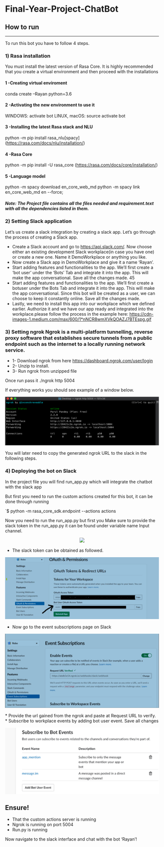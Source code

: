 # Final-Year-Project-ChatBot
## How to run 
------------------


To run this bot you have to follow 4 steps.
### 1) Rasa installation

You must install the latest version of Rasa Core. It is highly recommended that you create a virtual environment and then proceed with the installations
#### 1 -Creating virtual enviroment
conda create –Rayan python=3.6

#### 2 -Activating the new environment to use it
WINDOWS: activate bot
LINUX, macOS: source activate bot

#### 3 -Installing the latest Rasa stack and NLU
python -m pip install rasa_nlu[spacy] (https://rasa.com/docs/nlu/installation/)

#### 4 -Rasa Core
python -m pip install -U rasa_core (https://rasa.com/docs/core/installation/)

#### 5 -Language model
python -m spacy download en_core_web_md python -m spacy link en_core_web_md en --force;

##### Note: The Project file contains all the files needed and requirement.text with all the dependencies listed in them.


### 2) Setting Slack application
Let’s us create a slack integration by creating a slack app. Let’s go through the process of creating a Slack app.
* Create a Slack account and go to https://api.slack.com/. Now choose either an existing development Slack workplace(in case you have one) or create a new one. Name it DemoWorkplace or anything you like.
* Now create a Slack app in DemoWorkplace and give it a name ‘Rayan’.
* Start adding features and functionalities to the app. We’ll first create a ‘bot user’ under the ‘Bots’ Tab and integrate it into the app. This will make the app conversational. Save all the changes made.
45
* Start adding features and functionalities to the app. We’ll first create a botuser under the Bots Tab and integrate it into the app. This will make the app conversational. Since this bot will be created as a user, we can choose to keep it constantly online. Save all the changes made.
* Lastly, we need to install this app into our workplace which we defined earlier. Authorize it and we have our app ready and integrated into the workplace.please follow the process in the example here: https://cdn-images-1.medium.com/max/600/1*nNCR8wmXVkQOAZJ7BTEspg.gif


### 3) Setting ngrok Ngrok is a multi-platform tunnelling, reverse proxy software that establishes secure tunnels from a public endpoint such as the internet to a locally running network service. 
* 1- Download ngrok from here https://dashboard.ngrok.com/user/login
* 2- Unzip to install.
* 3- Run ngrok from unzipped file

Once run pass it ./ngrok http 5004

If everything works you should see example of a window below.

<p align="center"><img src = "images/ngrok.PNG" ></p>

You will later need to copy the generated ngrok URL to the slack in the following steps.


### 4) Deploying the bot on Slack
In the project file you will find run_app.py which will integrate the chatbot with the slack app 

But first you need to run the custom actions created for this bot, it can be done through running

`$ python -m rasa_core_sdk.endpoint --actions actions 

Now you need to run the run_app.py but first you Make sure to provide the slack token in the run_app.py it can be found under variable name Input channel.

<p align="center"><img src = "images/snipet.PNG" ></p>

* The slack token can be obtained as followed.

<p align="center"><img src = "images/slack.PNG" ></p>

* Now go to the event subscriptions page on Slack

<p align="center"><img src = "images/event.PNG" ></p>
* Provide the url gained from the ngrok and paste at Request URL to verify. 
* Subscribe to workplace events by adding bot user event. Save all changes

<p align="center"><img src = "images/event2.PNG" ></p>

## Ensure!

* That the custom actions server is running 
* Ngrok is running on port 5004 
* Run.py is running 

Now navigate to the slack interface and chat with the bot ‘Rayan’!


